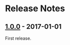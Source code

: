 # Release Notes

## [1.0.0] - 2017-01-01
First release.

[1.0.0]: https://github.com/qis/deus/compare/v0.1.0...v1.0.0
